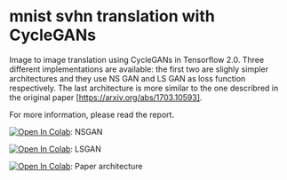 # mnist svhn translation with CycleGANs

Image to image translation using CycleGANs in Tensorflow 2.0. 
Three different implementations are available: the first two are slighly simpler architectures and they use NS GAN and LS GAN as loss function respectively. The last architecture is more similar to the one describred in the original paper [https://arxiv.org/abs/1703.10593].

For more information, please read the report.

[![Open In Colab](https://colab.research.google.com/assets/colab-badge.svg)](https://colab.research.google.com/drive/1cbCDheB1OSzxQWjZ1Ic7o8nUwXSN6dnF): NSGAN

[![Open In Colab](https://colab.research.google.com/assets/colab-badge.svg)](https://colab.research.google.com/drive/1nOqLcvXTfms9fIsCJ_auXk8wdo8_DxQ7): LSGAN

[![Open In Colab](https://colab.research.google.com/assets/colab-badge.svg)](https://colab.research.google.com/drive/1rU-m_0cN4wOd9bk0jOs8kfZlUCerx8cS): Paper architecture


